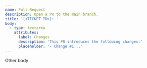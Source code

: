```yaml
---
name: Pull Request
description: Open a PR to the main branch.
title: '[<TICKET_ID>]: '
body:
  - type: textarea
    attributes:
      label: Changes
      description: 'This PR introduces the following changes:'
      placeholder: '- Change #1...'
---
```


Other body
